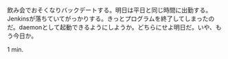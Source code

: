 飲み会でおそくなりバックデートする。明日は平日と同じ時間に出勤する。Jenkinsが落ちていてがっかりする。きっとプログラムを終了してしまったのだ。daemonとして起動できるようにしようか。どちらにせよ明日だ。いや、もう今日か。

1 min.
